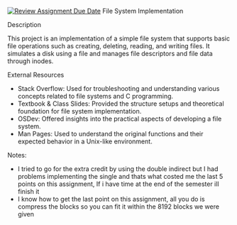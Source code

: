 [![Review Assignment Due Date](https://classroom.github.com/assets/deadline-readme-button-24ddc0f5d75046c5622901739e7c5dd533143b0c8e959d652212380cedb1ea36.svg)](https://classroom.github.com/a/fCU8bthN)
File System Implementation

Description

This project is an implementation of a simple file system that supports basic file operations such as creating, deleting, reading, and writing files. It simulates a disk using a file and manages file descriptors and file data through inodes.

External Resources

* Stack Overflow: Used for troubleshooting and understanding various concepts related to file systems and C programming.
* Textbook & Class Slides: Provided the structure setups and theoretical foundation for file system implementation.
* OSDev: Offered insights into the practical aspects of developing a file system.
* Man Pages: Used to understand the original functions and their expected behavior in a Unix-like environment.

Notes: 
* I tried to go for the extra credit by using the double indirect but I had problems implementing the single and thats what costed me
  the last 5 points on this assignment, If i have time at the end of the semester ill finish it
* I know how to get the last point on this assignment, all you do is compress the blocks so you can fit it within the 8192 blocks we were given


